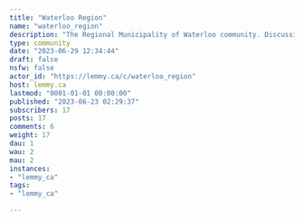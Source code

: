 ```yaml
---
title: "Waterloo Region" 
name: "waterloo_region"
description: "The Regional Municipality of Waterloo community. Discussions for topics surrounding anything related to this region. This includes KWC (Kitchener, Waterloo, Cambridge), and the townships of North Dumfries, Wellesley, Wilmont, and Woolwich."
type: community
date: "2023-06-29 12:34:44"
draft: false
nsfw: false
actor_id: "https://lemmy.ca/c/waterloo_region"
host: lemmy.ca
lastmod: "0001-01-01 00:00:00"
published: "2023-06-23 02:29:37"
subscribers: 17
posts: 17
comments: 6
weight: 17
dau: 1
wau: 2
mau: 2
instances:
- "lemmy_ca"
tags: 
- "lemmy_ca"

---
```

